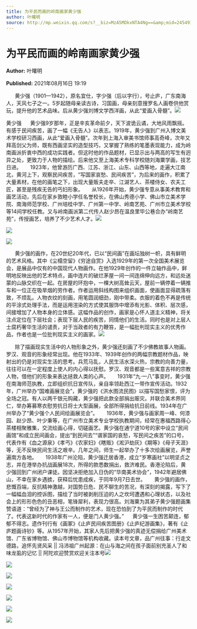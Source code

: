 ```yaml
---
title: 为平民而画的岭南画家黄少强
author: 叶曙明
source: http://mp.weixin.qq.com/s?__biz=MzA5MDkxNTA4Ng==&amp;mid=2454911360&amp;idx=1&amp;sn=0b8c74b77066bb91faaea0704a6aed6f&amp;chksm=87a231e1b0d5b8f7114378ee5cd7f7d7a807f6945947b386f7b6067ae6493cf254f988243621&poc_token=HJ_Do2ejHyO-wNZGG8Q1S8FdPgy1YBBEob-nUEme
---
```


# 为平民而画的岭南画家黄少强

**Author:** 叶曙明

**Published:** 2021年08月16日 19:19

      黄少强（1901—1942），原名宜仕，字少强（后以字行），号止庐，广东南海人，天风七子之一。5岁起随母亲读古诗，习国画，母亲刻意搜罗名人画卷供他赏玩，提升他的艺术品味。后从黄少强刘博文学西洋画，从此“爱画入骨髓”。![](https://mmbiz.qpic.cn/mmbiz_jpg/PJWG74pLsMayvR1AyLpp1OwsWXJhmAMu6hEnyJ4hyVxh2jeFxNGwngJfdXCj1cuXFPwvvJjPH1NhDydQF15CRA/640?wx_fmt=jpeg)

黄少强      黄少强9岁那年，正是辛亥革命前夕，天下波诡云谲，大地风雨飘摇。有感于民间疾苦，画了一幅《无告人》以表志。1919年，黄少强到广州入博文美术学校研习西画，从此“爱画入骨髓”。次年到上海入审美书馆师事高奇峰，次年又拜高剑父为师，既有西画坚实的造型技巧，又掌握了熟练的笔墨表现能力，成为岭南画派折衷中西的成功实践者。但这时他的作品题材，已显示出与两高的写生有迥异之处，更致力于人物的描绘。后来他又至上海美术专科学校随刘海粟学画，技艺日进。      1923年，他曾游历广西、江苏、浙江、山东、山西等地，走遍大江南北，黄河上下，观察民间疾苦，“写国家哀愁、民间疾苦”，为后来的画作，积累了大量素材，在他的画笔之下，出现大量贩夫走卒、江湖艺人、茶楼侍女、农夫工匠，甚至是残疾无告的丐妇形象。      从1926年开始，黄少强专意从事美术教育和画艺活动，先后在家乡敦睦小学任名誉校长，在佛山秀德小学、佛山市立美术学院、南海师范学校、广州培桂中学、广州第一中学、岭南艺苑、广州市立美术学校等14间学校任教。又与岭南画派第二代传人赵少昂在温良里毕公巷合办“岭南艺苑”，传授画艺，培养了不少艺术人才。![](https://mmbiz.qpic.cn/mmbiz_jpg/PJWG74pLsMZNZ4urIuPXQ57PyUjbrsxBUIUHfZhl1bVjQIMLudO9iaCCVWabFATdKL3a4ttNYSicBN3ricSctD25w/640)

![](https://mmbiz.qpic.cn/mmbiz_png/Ljib4So7yuWhmPaO5zASrtB7qgUv5z1MpPza9BNXbDY0Y6X2qvEOGa2lGDSUSycSiagv6Ql9ibD4I3qCTp9UAphDw/640?wx_fmt=png)

![](https://mmbiz.qpic.cn/mmbiz_gif/Ljib4So7yuWgAlf4UiciaLTOsArSwfwpdtL3dNRuc52yCRXgnPQNHFSVCHQVllHJmz4Tgjbk3Ymly3GAmNP1bJPOA/640?wx_fmt=gif)

      黄少强的画作，在20世纪20年代，已以“民间画”在画坛独树一帜，具有鲜明的艺术风格。其中《尘榻空留》《穷途自赏》入选1929年的第一次全国美术展览会，是展品中仅有的中国现代人物画作。在他1929年创作的一件立轴作品中，鲜明地反映出他的艺术特点，画中连片的破烂茅屋一间一间连绵伸向远方，和远处迷蒙的山脉交织在一起。在房屋的环抱中，一棵大树高耸云天，屋前一辆停着一辆推车和一位正在吸旱烟的劳作者。作者运用斜线构图来组织画面，使画面显得疏落有致，不烦乱。人物衣纹的刻画，用笔圆润细劲，刚中带柔。衣服的着色不再是传统的平涂式处理手法，而是运用渲染的方式使其服饰中增添有光影、体积、层次感，间接增加了人物本身的立体感。这幅作品的创作，画家是心怀人道主义精神，将关注点定位在下层社会；表现下层人民的疾苦，同情他们的生活。同时也是对上层人士腐朽奢华生活的谴责，对于当政者的有力鞭笞，是一幅批判现实主义的优秀作品，作者也是一位批判现实主义的画家。![](https://mmbiz.qpic.cn/mmbiz_jpg/PJWG74pLsMZNZ4urIuPXQ57PyUjbrsxBe99SdGm5lkEy374XwaEibIicgrrTzSUWgdw1DmNcl8co6g15FIKwXvxA/640)

      除了描画现实生活中的人物形象之外，黄少强还刻画了不少佛教故事人物画。罗汉、观音的形象经常出现。他在1933年、1939年创作的两幅宗教题材作品，映射出的仍是对现实生活的思考。兵荒马乱，人民生活水深火热，宗教的向善力量，往往可以在一定程度上使人的内心得以抚慰。罗汉、观音都是一些寓意吉祥的宗教人物，借他们的形象来表达拯救人类的心声。      1931年“九·一八”事变时，黄少强在南海师范执教，立即组织抗日宣传队，亲自率领赴西江一带作宣传活动。1932年，广州举办“国难画展览会”，黄少强的《洪水图流民图》以描写国愁家恨，评为全场之冠。有人以两千银元购藏，黄少强把此款全部捐出赈灾。并联合美术界同仁，举办筹募寒衣慰劳抗日将士大型画展，全部所得捐给抗日前线。1934年在广州举办了“黄少强个人民间绘画展览会”。      1936年，黄少强与画家周一峰、何漆园、赵少昂、叶少秉等，在广州市立美术专业学校执教期间，经常在惠福西路得心茶楼相聚雅集，交流绘画心得，切磋画艺。黄少强在通宁道10号的家中设立“民间画馆”和成立民间画会，提出“到民间去”“谱家国的哀愁，写民间之疾苦”的口号，代表作有《血之源泉》《孝丐》《农家妇》《瞎贩》《淞沪劫灰》《期等》《母子天涯》等，无不反映民间生活之艰辛。几年之间，师生一起举办了十多次绘画展览，声誉遍南方各地。      1938年广州沦陷，黄少强迁居香港，成立“岁寒画社”以明坚贞之志，并在港举办抗战画展18次，所得的款悉数捐出，救济难民。香港沦陷后，黄少强回到广州闭户课徒。因坚决拒绝加入日伪的“华南美术协会”，1942年避居佛山，不幸在家乡遇掳，获释后忧患成疾，于同年9月7日去世。      黄少强的画作，悲慨百端，反抗精神激越，对国势日危、民不聊生的苦况，有深刻的揭露，写下了一幅幅血泪的控诉图，描绘了当时被剥削压迫的人之坎坷遭遇和心理状态，以及社会上的形形色色的丑恶相，笔锋犀利，表现力很高。刘海粟为其弟子黄少强题画集赞语道：“曾经为了神与王公而制作的艺术，现在恐怕到了为平民而制作的时代了。代表这新时代的作家有一人，便是门人黄少强。”      黄少强一生困苦颠连，郁郁不得志。遗作刊行有《画冢》《止庐民间疾苦图册》《止庐纪游画集》，著有《止庐题画诗钞》等。从1957年开始，其家人先后把黄少强的真迹无偿捐给广州美术馆、广东省博物馆、佛山市博物馆等机构收藏。读本号文章，品广州往事：行走文德路，追怀先贤风采 || 冯沛祖广州起源：在山与海之间在孩子面前别充圣人了和味龙虱的记忆 || 阿陀欢迎赞赏欢迎关注本号![](https://mmbiz.qpic.cn/mmbiz_gif/Ljib4So7yuWgAlf4UiciaLTOsArSwfwpdtLQkBwMibJ8EHa3N4NicHUWXzLENKvibB4y51kI1ID8xEy83Spe3ImoxClQ/640?wx_fmt=gif)

![](https://mmbiz.qpic.cn/mmbiz_jpg/PJWG74pLsMZNZ4urIuPXQ57PyUjbrsxBf0laFAgeWYp7lfTrnvNybvgX3ficg6HmllCAy3CibskPf38Hu9vBmDfQ/640)

![](https://mmbiz.qpic.cn/mmbiz_jpg/PJWG74pLsMZNZ4urIuPXQ57PyUjbrsxBNJ86dkM0FH1Tr1FibCO2ZIQxZ7ibSUSKgtutP0r9fPBhTHgbqFiaNTj4g/640)

![](https://mmbiz.qpic.cn/mmbiz_gif/PJWG74pLsMayvR1AyLpp1OwsWXJhmAMusfs1pQabdPdhBk4997RJ6orCd8NJIkE6QtgAQLO9aEydzZrVqqk7ew/640?wx_fmt=gif)

![](https://mmbiz.qpic.cn/mmbiz_gif/PJWG74pLsMY4kze1RswORlwIruFfBicEYeomLV8Tjs3AO8zO5OIk2usXQ2wZOicfrAxou4MXF2OLDPUcfQiafn3SA/640?wx_fmt=gif)

![](https://mmbiz.qpic.cn/mmbiz_jpg/PJWG74pLsMZW3Aw2JDzTfsKiankEa5vzfYXvfGciaBdWgpvITsLiaXWe997V7gXqibMVQBgGniamyKjZC5HHQTgCicgQ/640?wx_fmt=jpeg)

![](https://mmbiz.qpic.cn/mmbiz_png/PJWG74pLsMbxzxSWsbSxWa401icEeDUWiawxAxbdgTq3LmtribGicfmgEgabFONInhdrQRwY9Y4pmxRGlAoaQAaMDA/640?wx_fmt=png)




